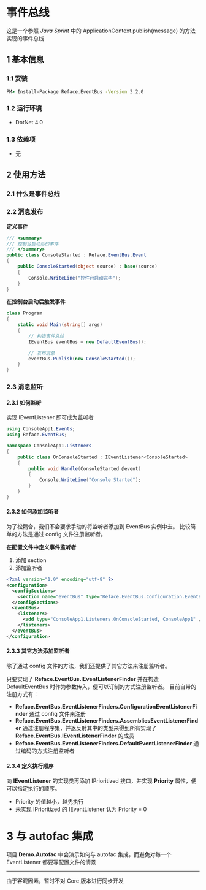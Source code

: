 # 事件总线

这是一个参照 *Java Sprint* 中的 ApplicationContext.publish(message) 的方法实现的事件总线

## 1 基本信息

### 1.1 安装

```cmd
PM> Install-Package Reface.EventBus -Version 3.2.0
```

### 1.2 运行环境

* DotNet 4.0

### 1.3 依赖项

* 无

## 2 使用方法

### 2.1 什么是事件总线



### 2.2 消息发布

**定义事件**
```csharp
/// <summary>
/// 控制台启动后的事件
/// </summary>
public class ConsoleStarted : Reface.EventBus.Event
{
    public ConsoleStarted(object source) : base(source)
    {
        Console.WriteLine("控件台启动完毕");
    }
}
```

**在控制台启动后触发事件**
```csharp
class Program
{
    static void Main(string[] args)
    {
        // 构造事件总线
        IEventBus eventBus = new DefaultEventBus();

        // 发布消息
        eventBus.Publish(new ConsoleStarted());
    }
}
```
### 2.3 消息监听


#### 2.3.1 如何监听

实现 IEventListener<TEvent> 即可成为监听者

```csharp
using ConsoleApp1.Events;
using Reface.EventBus;

namespace ConsoleApp1.Listeners
{
    public class OnConsoleStarted : IEventListener<ConsoleStarted>
    {
        public void Handle(ConsoleStarted @event)
        {
            Console.WriteLine("Console Started");
        }
    }
}
```
#### 2.3.2 如何添加监听者

为了松耦合，我们不会要求手动的将监听者添加到 EventBus 实例中去。
比较简单的方法是通过 config 文件注册监听者。

**在配置文件中定义事件监听者**
1. 添加 section
2. 添加监听者
```xml
<?xml version="1.0" encoding="utf-8" ?>
<configuration>
  <configSections>
    <section name="eventBus" type="Reface.EventBus.Configuration.EventBusSection, Reface.EventBus"/>
  </configSections>
  <eventBus>
    <listeners>
      <add type="ConsoleApp1.Listeners.OnConsoleStarted, ConsoleApp1" />
    </listeners>
  </eventBus>
</configuration>
```
#### 2.3.3 其它方法添加监听者

除了通过 config 文件的方法，我们还提供了其它方法来注册监听者。

只要实现了 **Reface.EventBus.IEventListenerFinder** 并在构造 DefaultEventBus 时作为参数传入，便可以订制的方式注册监听者。
目前自带的注册方式有：
* **Reface.EventBus.EventListenerFinders.ConfigurationEventListenerFinder** 通过 config 文件来注册
* **Reface.EventBus.EventListenerFinders.AssembliesEventListenerFinder** 通过注册程序集，并返反射其中的类型来得到所有实现了 **Reface.EventBus.IEventListenerFinder** 的成员
* **Reface.EventBus.EventListenerFinders.DefaultEventListenerFinder** 通过编码的方式注册监听者

#### 2.3.4 定义执行顺序

向 **IEventListener<TEvent>** 的实现类再添加 IPrioritized 接口，并实现 **Priority** 属性，便可以指定执行的顺序。
* Priority 的值越小，越先执行
* 未实现 IPrioritized 的 IEventListener 认为 Priority = 0

# 3 与 autofac 集成

项目 **Demo.Autofac** 中会演示如何与 autofac 集成，而避免对每一个 EventListener 都要写配置文件的情景

---

由于客观因素，暂时不对 Core 版本进行同步开发